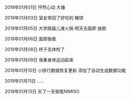 2019年01月01日
怦然心动 大锤

2019年01月03日
室友带回了好吃的 糖饼

2019年01月05日
大学路猫儿滩火锅
明天去面即 施歌

2019年01月06日
面即施歌

2019年01月08日
终于去体检了

2019年01月09日
保重身体运动起来

2019年01月10日
小排行数据恢复更新
添加了自动生成数据功能

2019年01月11日
……

2019年01月13日
买了一支钢笔NIMISO